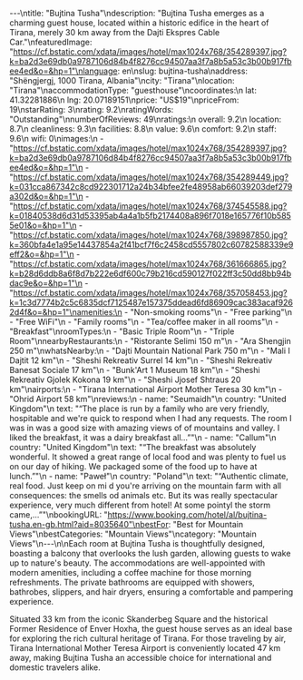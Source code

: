 ---\ntitle: "Bujtina Tusha"\ndescription: "Bujtina Tusha emerges as a charming guest house, located within a historic edifice in the heart of Tirana, merely 30 km away from the Dajti Ekspres Cable Car."\nfeaturedImage: "https://cf.bstatic.com/xdata/images/hotel/max1024x768/354289397.jpg?k=ba2d3e69db0a9787106d84b4f8276cc94507aa3f7a8b5a53c3b00b917fbee4ed&o=&hp=1"\nlanguage: en\nslug: bujtina-tusha\naddress: "Shëngjergj, 1000 Tirana, Albania"\ncity: "Tirana"\nlocation: "Tirana"\naccommodationType: "guesthouse"\ncoordinates:\n  lat: 41.32281886\n  lng: 20.07189151\nprice: "US$19"\npriceFrom: 19\nstarRating: 3\nrating: 9.2\nratingWords: "Outstanding"\nnumberOfReviews: 49\nratings:\n  overall: 9.2\n  location: 8.7\n  cleanliness: 9.3\n  facilities: 8.8\n  value: 9.6\n  comfort: 9.2\n  staff: 9.6\n  wifi: 0\nimages:\n  - "https://cf.bstatic.com/xdata/images/hotel/max1024x768/354289397.jpg?k=ba2d3e69db0a9787106d84b4f8276cc94507aa3f7a8b5a53c3b00b917fbee4ed&o=&hp=1"\n  - "https://cf.bstatic.com/xdata/images/hotel/max1024x768/354289449.jpg?k=031cca867342c8cd922301712a24b34bfee2fe48958ab66039203def279a302d&o=&hp=1"\n  - "https://cf.bstatic.com/xdata/images/hotel/max1024x768/374545588.jpg?k=01840538d6d31d53395ab4a4a1b5fb2174408a896f7018e165776f10b5855e01&o=&hp=1"\n  - "https://cf.bstatic.com/xdata/images/hotel/max1024x768/398987850.jpg?k=360bfa4e1a95e14437854a2f41bcf7f6c2458cd5557802c60782588339e9eff2&o=&hp=1"\n  - "https://cf.bstatic.com/xdata/images/hotel/max1024x768/361666865.jpg?k=b28d6ddb8a6f8d7b222e6df600c79b216cd590127f022ff3c50dd8bb94bdac9e&o=&hp=1"\n  - "https://cf.bstatic.com/xdata/images/hotel/max1024x768/357058453.jpg?k=1c3d7774b2c5c6835dcf7125487e157375ddead6fd86909cac383acaf9262d4f&o=&hp=1"\namenities:\n  - "Non-smoking rooms"\n  - "Free parking"\n  - "Free WiFi"\n  - "Family rooms"\n  - "Tea/coffee maker in all rooms"\n  - "Breakfast"\nroomTypes:\n  - "Basic Triple Room"\n  - "Triple Room"\nnearbyRestaurants:\n  - "Ristorante Selimi 150 m"\n  - "Ara Shengjin 250 m"\nwhatsNearby:\n  - "Dajti Mountain National Park 750 m"\n  - "Mali I Dajtit 12 km"\n  - "Sheshi Rekreativ Surrel 14 km"\n  - "Sheshi Rekreativ Banesat Sociale 17 km"\n  - "Bunk'Art 1 Museum 18 km"\n  - "Sheshi Rekreativ Gjolek Kokona 19 km"\n  - "Sheshi Jjosef Shtraus 20 km"\nairports:\n  - "Tirana International Airport Mother Teresa 30 km"\n  - "Ohrid Airport 58 km"\nreviews:\n  - name: "Seumaidh"\n    country: "United Kingdom"\n    text: "“The place is run by a family who are very friendly, hospitable and we're quick to respond when I had any requests. The room I was in was a good size with amazing views of of mountains and valley. I liked the breakfast, it was a dairy breakfast all...”"\n  - name: "Callum"\n    country: "United Kingdom"\n    text: "“The breakfast was absolutely wonderful. It showed a great range of local food and was plenty to fuel us on our day of hiking. We packaged some of the food up to have at lunch.”"\n  - name: "Paweł"\n    country: "Poland"\n    text: "“Authentic climate, real food. Just keep on mi d you're arriving on the mountain farm with all consequences: the smells od animals etc. But its was really spectacular experience, very much different from hotel! At some pointyl the storm came,...”"\nbookingURL: "https://www.booking.com/hotel/al/bujtina-tusha.en-gb.html?aid=8035640"\nbestFor: "Best for Mountain Views"\nbestCategories: "Mountain Views"\ncategory: "Mountain Views"\n---\n\nEach room at Bujtina Tusha is thoughtfully designed, boasting a balcony that overlooks the lush garden, allowing guests to wake up to nature's beauty. The accommodations are well-appointed with modern amenities, including a coffee machine for those morning refreshments. The private bathrooms are equipped with showers, bathrobes, slippers, and hair dryers, ensuring a comfortable and pampering experience.

Situated 33 km from the iconic Skanderbeg Square and the historical Former Residence of Enver Hoxha, the guest house serves as an ideal base for exploring the rich cultural heritage of Tirana. For those traveling by air, Tirana International Mother Teresa Airport is conveniently located 47 km away, making Bujtina Tusha an accessible choice for international and domestic travelers alike.
